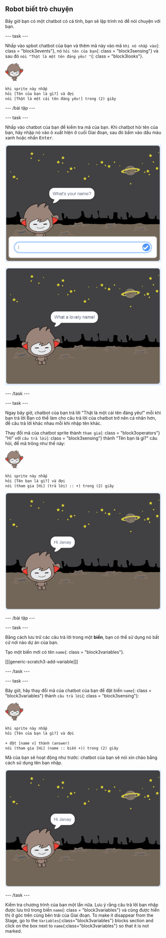 ## Robot biết trò chuyện

Bây giờ bạn có một chatbot có cá tính, bạn sẽ lập trình nó để nói chuyện với bạn.

\--- task \---

Nhấp vào spbot chatbot của bạn và thêm mã này vào mã `khi nó nhấp vào`{: class = "block3events"}, nó `hỏi tên của bạn`{: class = "block3sensing"} và sau đó `nói "Thật là một tên đáng yêu! "`{: class = "block3looks"}.

![nano sprite](images/nano-sprite.png)

```blocks3
khi sprite này nhấp
hỏi [Tên của bạn là gì?] và đợi
nói [Thật là một cái tên đáng yêu!] trong (2) giây
```

\--- /bài tập \---

\--- task \---

Nhấp vào chatbot của bạn để kiểm tra mã của bạn. Khi chatbot hỏi tên của bạn, hãy nhập nó vào ô xuất hiện ở cuối Giai đoạn, sau đó bấm vào dấu màu xanh hoặc nhấn <kbd>Enter</kbd>.

![Kiểm tra phản hồi ChatBot](images/chatbot-ask-test1.png)

![Kiểm tra phản hồi ChatBot](images/chatbot-ask-test2.png)

\--- /task \---

\--- task \---

Ngay bây giờ, chatbot của bạn trả lời "Thật là một cái tên đáng yêu!" mỗi khi bạn trả lời Bạn có thể làm cho câu trả lời của chatbot trở nên cá nhân hơn, để câu trả lời khác nhau mỗi khi nhập tên khác.

Thay đổi mã của chatbot sprite thành `tham gia`{: class = "block3operators"} "Hi" với `câu trả lời`{: class = "block3sensing"} thành "Tên bạn là gì?" câu hỏi, để mã trông như thế này:

![nano sprite](images/nano-sprite.png)

```blocks3
khi sprite này nhấp
hỏi [Tên bạn là gì?] và đợi
nói (tham gia [Hi] (trả lời) :: +) trong (2) giây
```

![Kiểm tra câu trả lời được cá nhân hóa](images/chatbot-answer-test.png)

\--- /bài tập \---

\--- task \---

Bằng cách lưu trữ các câu trả lời trong một **biến**, bạn có thể sử dụng nó bất cứ nơi nào dự án của bạn.

Tạo một biến mới có tên `name`{: class = "block3variables"}.

[[[generic-scratch3-add-variable]]]

\--- /task \---

\--- task \---

Bây giờ, hãy thay đổi mã của chatbot của bạn để đặt biến `name`{: class = "block3variables"} thành `câu trả lời`{: class = "block3sensing"}:

![nano sprite](images/nano-sprite.png)

```blocks3
khi sprite này nhấp
hỏi [Tên của bạn là gì?] và đợi

+ đặt [name v] thành (answer)
nói (tham gia [Hi] (name :: biến +)) trong (2) giây
```

Mã của bạn sẽ hoạt động như trước: chatbot của bạn sẽ nói xin chào bằng cách sử dụng tên bạn nhập.

![Kiểm tra câu trả lời được cá nhân hóa](images/chatbot-answer-test.png)

\--- /task \---

Kiểm tra chương trình của bạn một lần nữa. Lưu ý rằng câu trả lời bạn nhập được lưu trữ trong biến `name`{: class = "block3variables"} và cũng được hiển thị ở góc trên cùng bên trái của Giai đoạn. To make it disappear from the Stage, go to the `Variables`{:class="block3variables"} blocks section and click on the box next to `name`{:class="block3variables"} so that it is not marked.